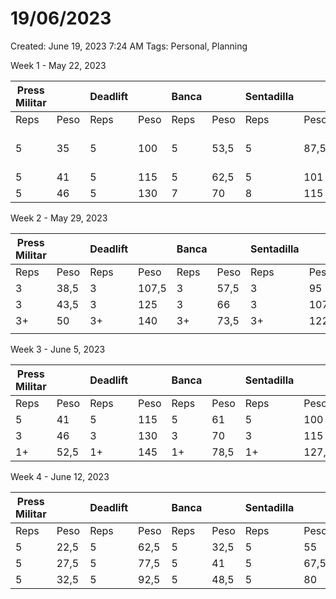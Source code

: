 # 19/06/2023

Created: June 19, 2023 7:24 AM
Tags: Personal, Planning

Week 1 - May 22, 2023 

| Press Militar |  | Deadlift |  | Banca |  | Sentadilla |  | Bíceps | C&P |
| --- | --- | --- | --- | --- | --- | --- | --- | --- | --- |
| Reps | Peso | Reps | Peso | Reps | Peso | Reps | Peso | Peso | Reps |
| 5 | 35 | 5 | 100 | 5 | 53,5 | 5 | 87,5 | 26 | 5x(1-2-3-4) |
| 5 | 41 | 5 | 115 | 5 | 62,5 | 5 | 101 | 23.5 |  |
| 5 | 46 | 5 | 130 | 7 |  70 | 8 | 115 | 21 |  |

Week 2 - May 29, 2023

| Press Militar |  | Deadlift |  | Banca |  | Sentadilla |  | Bíceps | C&P |
| --- | --- | --- | --- | --- | --- | --- | --- | --- | --- |
| Reps | Peso | Reps | Peso | Reps | Peso | Reps | Peso | Peso | Reps |
| 3 | 38,5 | 3 | 107,5 | 3 | 57,5 | 3 | 95 |  |  |
| 3 | 43,5 | 3 | 125 | 3 | 66 | 3 | 107,5 |  |  |
| 3+ | 50 | 3+ | 140 | 3+ | 73,5 | 3+ | 122,5 |  |  |
|  |  |  |  |  |  |  |  |  |  |

Week 3 - June 5, 2023

| Press Militar |  | Deadlift |  | Banca |  | Sentadilla |  | Bíceps | C&P |
| --- | --- | --- | --- | --- | --- | --- | --- | --- | --- |
| Reps | Peso | Reps | Peso | Reps | Peso | Reps | Peso | Peso | Reps |
| 5 | 41 | 5 | 115 | 5 | 61 | 5 | 100 |  |  |
| 3 | 46 | 3 | 130 | 3 | 70 | 3 | 115 |  |  |
| 1+ | 52,5 | 1+ | 145 | 1+ | 78,5 | 1+ | 127,5 |  |  |

Week 4 - June 12, 2023

| Press Militar |  | Deadlift |  | Banca |  | Sentadilla |  |
| --- | --- | --- | --- | --- | --- | --- | --- |
| Reps | Peso | Reps | Peso | Reps | Peso | Reps | Peso |
| 5 | 22,5 | 5 | 62,5 | 5 | 32,5 | 5 | 55 |
| 5 | 27,5 | 5 | 77,5 | 5 | 41 | 5 | 67,5 |
| 5 | 32,5 | 5 | 92,5 | 5 | 48,5 | 5 | 80 |
